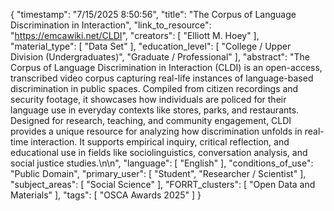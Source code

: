 {
    "timestamp": "7/15/2025 8:50:56",
    "title": "The Corpus of Language Discrimination in Interaction",
    "link_to_resource": "https://emcawiki.net/CLDI",
    "creators": [
        "Elliott M. Hoey"
    ],
    "material_type": [
        "Data Set"
    ],
    "education_level": [
        "College / Upper Division (Undergraduates)",
        "Graduate / Professional"
    ],
    "abstract": "The Corpus of Language Discrimination in Interaction (CLDI) is an open-access, transcribed video corpus capturing real-life instances of language-based discrimination in public spaces. Compiled from citizen recordings and security footage, it showcases how individuals are policed for their language use in everyday contexts like stores, parks, and restaurants. Designed for research, teaching, and community engagement, CLDI provides a unique resource for analyzing how discrimination unfolds in real-time interaction. It supports empirical inquiry, critical reflection, and educational use in fields like sociolinguistics, conversation analysis, and social justice studies.\n\n",
    "language": [
        "English"
    ],
    "conditions_of_use": "Public Domain",
    "primary_user": [
        "Student",
        "Researcher / Scientist"
    ],
    "subject_areas": [
        "Social Science"
    ],
    "FORRT_clusters": [
        "Open Data and Materials"
    ],
    "tags": [
        "OSCA Awards 2025"
    ]
}